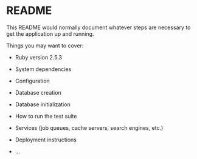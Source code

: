 # README

This README would normally document whatever steps are necessary to get the
application up and running.

Things you may want to cover:

* Ruby version
2.5.3

* System dependencies

* Configuration

* Database creation

* Database initialization

* How to run the test suite

* Services (job queues, cache servers, search engines, etc.)

* Deployment instructions

* ...
